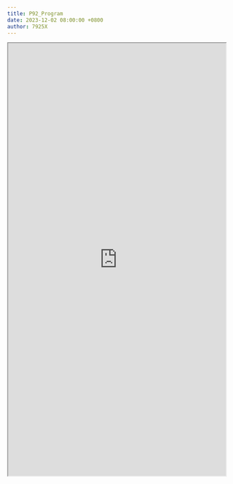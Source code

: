 ```yaml
---
title: P92_Program
date: 2023-12-02 08:00:00 +0800
author: 7925X
---
```


<iframe src="https://y.dialwo.com/7925X2024/20231202-P92_Program.pdf" width="100%" height="1000px"></iframe>
